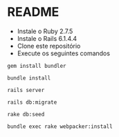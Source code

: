 # README
- Instale o Ruby 2.7.5
- Instale o Rails 6.1.4.4
- Clone este repositório
- Execute os seguintes comandos

```
gem install bundler
```
```
bundle install
```
```
rails server
```
```
rails db:migrate
```
```
rake db:seed
```
```
bundle exec rake webpacker:install
```
